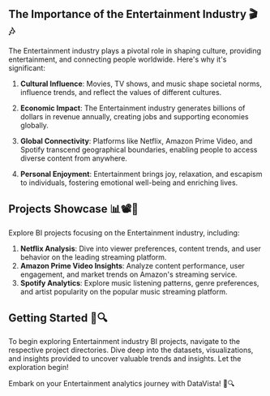 ## The Importance of the Entertainment Industry 🎬🎶

The Entertainment industry plays a pivotal role in shaping culture, providing entertainment, and connecting people worldwide. Here's why it's significant:

1. **Cultural Influence**: Movies, TV shows, and music shape societal norms, influence trends, and reflect the values of different cultures.

2. **Economic Impact**: The Entertainment industry generates billions of dollars in revenue annually, creating jobs and supporting economies globally.

3. **Global Connectivity**: Platforms like Netflix, Amazon Prime Video, and Spotify transcend geographical boundaries, enabling people to access diverse content from anywhere.

4. **Personal Enjoyment**: Entertainment brings joy, relaxation, and escapism to individuals, fostering emotional well-being and enriching lives.

## Projects Showcase 📊📽️🎵

Explore BI projects focusing on the Entertainment industry, including:
1. **Netflix Analysis**: Dive into viewer preferences, content trends, and user behavior on the leading streaming platform.
2. **Amazon Prime Video Insights**: Analyze content performance, user engagement, and market trends on Amazon's streaming service.
3. **Spotify Analytics**: Explore music listening patterns, genre preferences, and artist popularity on the popular music streaming platform.

## Getting Started 🚀🔍

To begin exploring Entertainment industry BI projects, navigate to the respective project directories. Dive deep into the datasets, visualizations, and insights provided to uncover valuable trends and insights. Let the exploration begin!

Embark on your Entertainment analytics journey with DataVista! 🌟🔍

